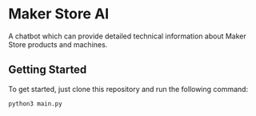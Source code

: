 # Maker Store AI

A chatbot which can provide detailed technical information about Maker Store products and machines.

## Getting Started

To get started, just clone this repository and run the following command:

```bash
python3 main.py
```
